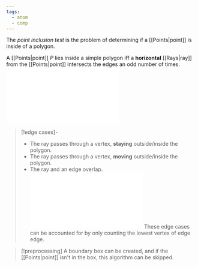 ```yaml
---
tags:
  - atom
  - comp
---
```

The *point inclusion test* is the problem of determining if a [[Points|point]] is inside of a polygon.

A [[Points|point]] $P$ lies inside a simple polygon iff a **horizontal** [[Rays|ray]] from the [[Points|point]] intersects the edges an
odd number of times.
![500|center](point-inclusion-test-basic.excalidraw.md)
> [!edge cases]-
> - The ray passes through a vertex, **staying** outside/inside the polygon.
> - The ray passes through a vertex, **moving** outside/inside the polygon.
> - The ray and an edge overlap.
> ![1000|center](point-inclusion-test-edge-eg.excalidraw.md)
> These edge cases can be accounted for by only counting the lowest vertex of edge edge.

> [!preprocessing] A boundary box can be created, and if the [[Points|point]] isn't in the box, this algorithm can be skipped.